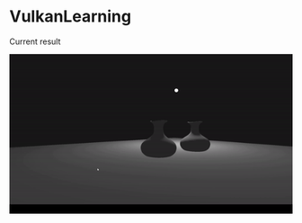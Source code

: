 # VulkanLearning

Current result

![](https://github.com/GlitchyHydra/VulkanLearning/blob/Renderer/result.gif)
